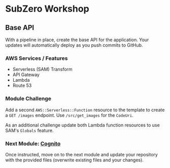 # SubZero Workshop

## Base API

With a pipeline in place, create the base API for the application. Your updates will automatically deploy as you push commits to GitHub.

### AWS Services / Features

- Serverless (SAM) Transform
- API Gateway
- Lambda
- Route 53

### Module Challenge

Add a second `AWS::Serverless::Function` resource to the template to create a `GET /images` endpoint. Use `/src/get_images` for the `CodeUri`. 

As an additional challenge update both Lambda function resources to use SAM's `Globals` feature.

### Next Module: [Cognito](../3_Cognito/README.md)

Once instructed, move on to the next module and update your repository with the provided files (overwrite existing files and your changes).
